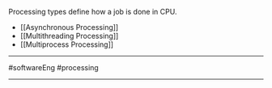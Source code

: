 Processing types define how a job is done in CPU.
- [[Asynchronous Processing]]
- [[Multithreading Processing]]
- [[Multiprocess Processing]]

---

#softwareEng #processing

---